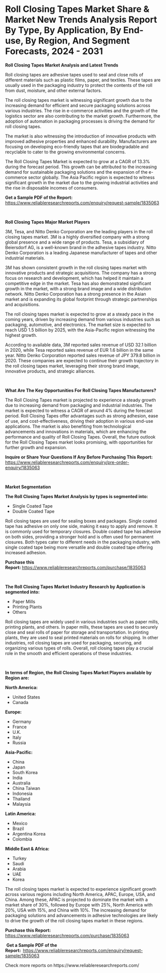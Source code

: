 <p><h1>Roll Closing Tapes Market Share & Market New Trends Analysis Report By Type, By Application, By End-use, By Region, And Segment Forecasts, 2024 - 2031</h1></p><p><strong>Roll Closing Tapes Market Analysis and Latest Trends</strong></p>
<p><p>Roll closing tapes are adhesive tapes used to seal and close rolls of different materials such as plastic films, paper, and textiles. These tapes are usually used in the packaging industry to protect the contents of the roll from dust, moisture, and other external factors.</p><p>The roll closing tapes market is witnessing significant growth due to the increasing demand for efficient and secure packaging solutions across various industries. The rise in e-commerce activities and the growth of the logistics sector are also contributing to the market growth. Furthermore, the adoption of automation in packaging processes is driving the demand for roll closing tapes.</p><p>The market is also witnessing the introduction of innovative products with improved adhesive properties and enhanced durability. Manufacturers are focusing on developing eco-friendly tapes that are biodegradable and recyclable to cater to the growing environmental concerns.</p><p>The Roll Closing Tapes Market is expected to grow at a CAGR of 13.3% during the forecast period. This growth can be attributed to the increasing demand for sustainable packaging solutions and the expansion of the e-commerce sector globally. The Asia Pacific region is expected to witness significant growth in the market due to the growing industrial activities and the rise in disposable incomes of consumers.</p></p>
<p><strong>Get a Sample PDF of the Report:&nbsp;</strong> <a href="https://www.reliableresearchreports.com/enquiry/request-sample/1835063">https://www.reliableresearchreports.com/enquiry/request-sample/1835063</a></p>
<p>&nbsp;</p>
<p><strong>Roll Closing Tapes Major Market Players</strong></p>
<p><p>3M, Tesa, and Nitto Denko Corporation are the leading players in the roll closing tapes market. 3M is a highly diversified company with a strong global presence and a wide range of products. Tesa, a subsidiary of Beiersdorf AG, is a well-known brand in the adhesive tapes industry. Nitto Denko Corporation is a leading Japanese manufacturer of tapes and other industrial materials.</p><p>3M has shown consistent growth in the roll closing tapes market with innovative products and strategic acquisitions. The company has a strong focus on research and development, which has helped it maintain a competitive edge in the market. Tesa has also demonstrated significant growth in the market, with a strong brand image and a wide distribution network. Nitto Denko Corporation has a strong presence in the Asian market and is expanding its global footprint through strategic partnerships and acquisitions.</p><p>The roll closing tapes market is expected to grow at a steady pace in the coming years, driven by increasing demand from various industries such as packaging, automotive, and electronics. The market size is expected to reach USD 1.5 billion by 2025, with the Asia-Pacific region witnessing the highest growth. </p><p>According to available data, 3M reported sales revenue of USD 32.1 billion in 2020, while Tesa reported sales revenue of EUR 1.6 billion in the same year. Nitto Denko Corporation reported sales revenue of JPY 379.8 billion in 2020. These companies are expected to continue their growth trajectory in the roll closing tapes market, leveraging their strong brand image, innovative products, and strategic alliances.</p></p>
<p>&nbsp;</p>
<p><strong>What Are The Key Opportunities For Roll Closing Tapes Manufacturers?</strong></p>
<p><p>The Roll Closing Tapes market is projected to experience a steady growth due to increasing demand from packaging and industrial industries. The market is expected to witness a CAGR of around 4% during the forecast period. Roll Closing Tapes offer advantages such as strong adhesion, ease of use, and cost-effectiveness, driving their adoption in various end-use applications. The market is also benefiting from technological advancements and innovations in materials, which are enhancing the performance and quality of Roll Closing Tapes. Overall, the future outlook for the Roll Closing Tapes market looks promising, with opportunities for further growth and expansion.</p></p>
<p><strong>Inquire or Share Your Questions If Any Before Purchasing This Report:</strong> <a href="https://www.reliableresearchreports.com/enquiry/pre-order-enquiry/1835063">https://www.reliableresearchreports.com/enquiry/pre-order-enquiry/1835063</a></p>
<p>&nbsp;</p>
<p><strong>Market Segmentation</strong></p>
<p><strong>The Roll Closing Tapes Market Analysis by types is segmented into:</strong></p>
<p><ul><li>Single Coated Tape</li><li>Double Coated Tape</li></ul></p>
<p><p>Roll closing tapes are used for sealing boxes and packages. Single coated tape has adhesive on only one side, making it easy to apply and remove. It is commonly used for temporary closures. Double coated tape has adhesive on both sides, providing a stronger hold and is often used for permanent closures. Both types cater to different needs in the packaging industry, with single coated tape being more versatile and double coated tape offering increased adhesion.</p></p>
<p><strong>Purchase this Report:&nbsp;</strong><a href="https://www.reliableresearchreports.com/purchase/1835063">https://www.reliableresearchreports.com/purchase/1835063</a></p>
<p>&nbsp;</p>
<p><strong>The Roll Closing Tapes Market Industry Research by Application is segmented into:</strong></p>
<p><ul><li>Paper Mills</li><li>Printing Plants</li><li>Others</li></ul></p>
<p><p>Roll closing tapes are widely used in various industries such as paper mills, printing plants, and others. In paper mills, these tapes are used to securely close and seal rolls of paper for storage and transportation. In printing plants, they are used to seal printed materials on rolls for shipping. In other industries, roll closing tapes are used for packaging, securing, and organizing various types of rolls. Overall, roll closing tapes play a crucial role in the smooth and efficient operations of these industries.</p></p>
<p>&nbsp;</p>
<p><strong>In terms of Region, the Roll Closing Tapes Market Players available by Region are:</strong></p>
<p>
    <p> <strong> North America: </strong>
        <ul>
            <li>United States</li>
            <li>Canada</li>
        </ul>
        </p> 
    <p> <strong> Europe: </strong>
        <ul>
            <li>Germany</li>
            <li>France</li>
            <li>U.K.</li>
            <li>Italy</li>
            <li>Russia</li>
        </ul>
        </p> 
    <p> <strong> Asia-Pacific: </strong>
        <ul>
            <li>China</li>
            <li>Japan</li>
            <li>South Korea</li>
            <li>India</li>
            <li>Australia</li>
            <li>China Taiwan</li>
            <li>Indonesia</li>
            <li>Thailand</li>
            <li>Malaysia</li>
        </ul>
        </p> 
    <p> <strong> Latin America: </strong>
        <ul>
            <li>Mexico</li>
            <li>Brazil</li>
            <li>Argentina Korea</li>
            <li>Colombia</li>
        </ul>
        </p> 
    <p> <strong> Middle East & Africa: </strong>
        <ul>
            <li>Turkey</li>
            <li>Saudi</li>
            <li>Arabia</li>
            <li>UAE</li>
            <li>Korea</li>
        </ul>
    </p>
    </p>
<p><p>The roll closing tapes market is expected to experience significant growth across various regions including North America, APAC, Europe, USA, and China. Among these, APAC is projected to dominate the market with a market share of 30%, followed by Europe with 25%, North America with 20%, USA with 15%, and China with 10%. The increasing demand for packaging solutions and advancements in adhesive technologies are likely to drive the growth of the roll closing tapes market in these regions.</p></p>
<p><strong>Purchase this Report: </strong><a href="https://www.reliableresearchreports.com/purchase/1835063">https://www.reliableresearchreports.com/purchase/1835063</a></p>
<p>&nbsp;<strong>Get a Sample PDF of the Report:&nbsp;&nbsp;</strong><a href="https://www.reliableresearchreports.com/enquiry/request-sample/1835063">https://www.reliableresearchreports.com/enquiry/request-sample/1835063</a></p>
<p><strong></strong></p>
<p>Check more reports on https://www.reliableresearchreports.com/</p>